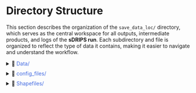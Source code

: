 <style>
/* Indent nested details progressively */
details details { margin-left: 20px; }
details details details { margin-left: 40px; }
details details details details { margin-left: 60px; }

/* Add vertical spacing between main directories */
details { margin-bottom: 10px; }

/* Add spacing between summary and description */
.details-description { margin-top: 5px; }
</style>

# Directory Structure

This section describes the organization of the `save_data_loc/` directory, which serves as the central workspace for all outputs, intermediate products, and logs of the **sDRIPS run**. Each subdirectory and file is organized to reflect the type of data it contains, making it easier to navigate and understand the workflow.
<details>
  <summary>📂 <span style="color:royalblue;">Data/</span></summary>
  <div class="details-description">
    Central repository for all outputs, intermediate products, and logs generated by sDRIPS.
  </div>

  <details>
    <summary>📂 <span style="color:royalblue;">landsat/</span></summary>
    <div class="details-description">
      Contains <b>Landsat-derived products</b> used for estimating net water requirements.
    </div>

    <details>
      <summary>📂 <span style="color:royalblue;">irrigation/</span></summary>
      <div class="details-description">
        Stores outputs related to <b>irrigation demand estimation</b>.
      </div>

      <details>
        <summary>📂 <span style="color:royalblue;">currentweek/</span></summary>
        <div class="details-description">
          Irrigation demand estimates for the current running period.
        </div>

        <details>
          <summary>▦ <span style="color:peru;">irrigation_RegionName_RegionID.eta.tif</span></summary>
          <div class="details-description">
            Raster file representing estimated irrigation demand for a specific region.
          </div>
        </details>
      </details>
    </details>

    <details>
      <summary>📂 <span style="color:royalblue;">penman/</span></summary>
      <div class="details-description">
        Contains outputs related to <b>Penman-Monteith ET estimation</b>.
      </div>

      <details>
        <summary>📂 <span style="color:royalblue;">currentweek/</span></summary>
        <div class="details-description">
          Penman-Monteith ET estimates for the current running period.
        </div>

        <details>
          <summary>▦ <span style="color:peru;">penman_eto_RegionName_RegionID.constant.tif</span></summary>
          <div class="details-description">
            Raster file representing Penman-Monteith based ET for a specific region.
          </div>
        </details>
      </details>
    </details>

    <details>
      <summary>📂 <span style="color:royalblue;">sebal/</span></summary>
      <div class="details-description">
        Contains outputs related to <b>SEBAL ET estimation</b>.
      </div>

      <details>
        <summary>📂 <span style="color:royalblue;">currentweek/</span></summary>
        <div class="details-description">
          SEBAL ET estimates for the current running period.
        </div>

        <details>
          <summary>▦ <span style="color:peru;">sebal_eto_RegionName_RegionID.eta.tif</span></summary>
          <div class="details-description">
            Raster file representing SEBAL-based ET for a specific region.
          </div>
        </details>
      </details>
    </details>
  </details>

  <details>
    <summary>📂 <span style="color:royalblue;">precip/</span></summary>
    <div class="details-description">
      Precipitation datasets from <b>IMERG, local stations, or blended sources</b>.
    </div>

    <details>
      <summary>▦ <span style="color:peru;">global.precip.imerg.YYYYMMDD.tif</span></summary>
      <div class="details-description">
        Daily precipitation raster file.
      </div>
    </details>

    <details>
      <summary>▦ <span style="color:peru;">precip.currentweek.tif</span></summary>
      <div class="details-description">
        Raster file of nowcast precipitation for the 7-day cumulative period.
      </div>
    </details>

    <details>
      <summary>▦ <span style="color:peru;">precip.nextweek.tif</span></summary>
      <div class="details-description">
        Raster file of forecasted precipitation for the 7-day cumulative period.
      </div>
    </details>
  </details>

  <details>
    <summary>📂 <span style="color:royalblue;">distribution_files/</span></summary>
    <div class="details-description">
      Stores canal water allocation files based on the net water demand. This is generated when the canal water allotment module is enabled.
    </div>

    <details>
      <summary>📄 <span style="color:peru;">Distribution_File_Stats_YYYY_MM_DD.csv</span></summary>
      <div class="details-description">
        CSV containing water distribution statistics for a given date.
      </div>
    </details>
  </details>

  <details>
    <summary>📄 <span style="color:darkgreen;">Landsat_Command_Area_Stats.csv</span></summary>
    <div class="details-description">
      Summary CSV providing <b>net water requirement, ET, and percolation metrics</b> at the farm or command-area level.
    </div>
  </details>

</details>

<details>
  <summary>📂 <span style="color:royalblue;">config_files/</span></summary>
  <div class="details-description">
    Configuration files required to run sDRIPS.
  </div>

  <details>
    <summary>📄 <span style="color:peru;">sdrips_config.yaml</span></summary>
    <div class="details-description">
      Primary configuration file defining input parameters for sDRIPS.
    </div>
  </details>

  <details>
    <summary>📄 <span style="color:peru;">crop_config.yaml</span></summary>
    <div class="details-description">
      Defines crop coefficients and days since planting for ET estimation.
    </div>
  </details>

  <details>
    <summary>📄 <span style="color:peru;">ca_config.yaml</span></summary>
    <div class="details-description">
      Contains information about each farm or command area.
    </div>
  </details>

  <details>
    <summary>📄 <span style="color:peru;">secrets.yaml</span></summary>
    <div class="details-description">
      Stores credentials for IMERG and Google Earth Engine access.
    </div>
  </details>

  <details>
    <summary>📄 <span style="color:peru;">config_links.yaml</span></summary>
    <div class="details-description">
      Contains external data links such as IMERG.
    </div>
  </details>
</details>

<details>
  <summary>📂 <span style="color:royalblue;">Shapefiles/</span></summary>
  <div class="details-description">
    Contains shapefiles of regions of interest. Shapefile is recommended over a GeoJSON for its easy use as GEE assets.
  </div>

  <details>
    <summary>🗺 <span style="color:peru;">RegionName.shp</span></summary>
    <div class="details-description">
      Shapefile defining geographic boundaries of the region. Complementary files like `.shx`, `.dbf`, `cpg`, and `prj` provide additional attributes.
    </div>
  </details>
</details>